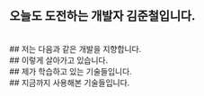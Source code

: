 ## 오늘도 도전하는 개발자 김준철입니다.
<br/>
## 저는 다음과 같은 개발을 지향합니다.
<br/>
## 이렇게 살아가고 있습니다.
<br/>
## 제가 학습하고 있는 기술들입니다.
<br/>
## 지금까지 사용해본 기술들입니다.
<br/>